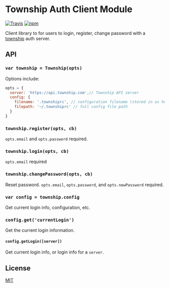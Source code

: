 # Township Auth Client Module

[![Travis](https://travis-ci.org/joehand/township-client.svg)](https://travis-ci.org/joehand/township-client) [![npm](https://img.shields.io/npm/v/township-client.svg?style=flat-square)](https://npmjs.org/package/township-client)

Client library to for users to login, register, change password with a [township](https://github.com/township/township) auth server.

## API

### `var township = Township(opts)`

Options include:

```js
opts = {
  server: 'https://api.township.com',// Township API server
  config: {
    filename: '.townshiprc', // configuration filename (stored in os homedir)
    filepath: '~/.townshiprc' // full config file path 
  }
}
```

### `township.register(opts, cb)`

`opts.email` and `opts.password` required.

### `township.login(opts, cb)`

`opts.email` required

### `township.changePassword(opts, cb)`

Reset password. `opts.email`, `opts.password`, and `opts.newPassword` required.

### `var config = township.config`

Get current login info, configuration, etc.

### `config.get('currentLogin')`

Get the current login information.

#### `config.getLogin([server])`

Get current login info, or login info for a `server`.

## License
[MIT](LICENSE.md)
